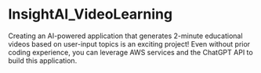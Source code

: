# InsightAI_VideoLearning
Creating an AI-powered application that generates 2-minute educational videos based on user-input topics is an exciting project! Even without prior coding experience, you can leverage AWS services and the ChatGPT API to build this application.
